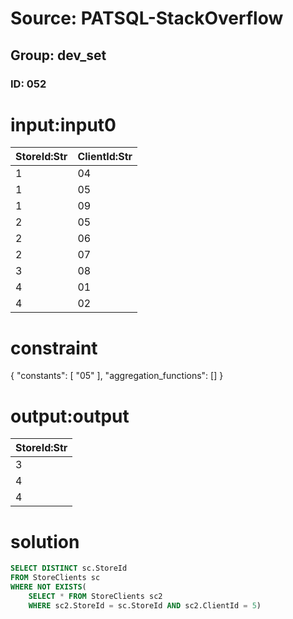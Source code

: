 # Source: PATSQL-StackOverflow
## Group: dev_set
### ID: 052

# input:input0

| StoreId:Str | ClientId:Str |
|---|---|
| 1 | 04 |
| 1 | 05 |
| 1 | 09 |
| 2 | 05 |
| 2 | 06 |
| 2 | 07 |
| 3 | 08 |
| 4 | 01 |
| 4 | 02 |

# constraint

{
  "constants": [
    "05"
  ],
  "aggregation_functions": []
}

# output:output

| StoreId:Str |
|---|
| 3 |
| 4 |
| 4 |

# solution

```sql
SELECT DISTINCT sc.StoreId
FROM StoreClients sc
WHERE NOT EXISTS(
    SELECT * FROM StoreClients sc2 
    WHERE sc2.StoreId = sc.StoreId AND sc2.ClientId = 5)
```
